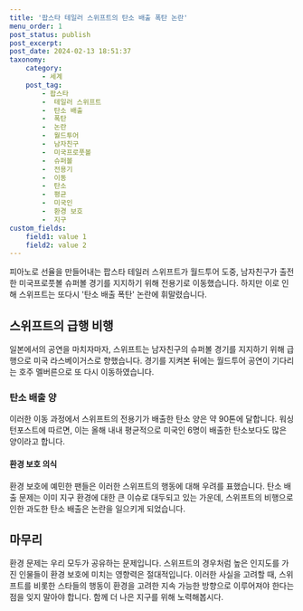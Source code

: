 ```yaml
---
title: '팝스타 테일러 스위프트의 탄소 배출 폭탄 논란'
menu_order: 1
post_status: publish
post_excerpt: 
post_date: 2024-02-13 18:51:37
taxonomy:
    category:
        - 세계
    post_tag:
        - 팝스타
        -  테일러 스위프트
        -  탄소 배출
        -  폭탄
        -  논란
        -  월드투어
        -  남자친구
        -  미국프로풋볼
        -  슈퍼볼
        -  전용기
        -  이동
        -  탄소
        -  평균
        -  미국인
        -  환경 보호
        -  지구
custom_fields:
    field1: value 1
    field2: value 2
---
```


피아노로 선율을 만들어내는 팝스타 테일러 스위프트가 월드투어 도중, 남자친구가 출전한 미국프로풋볼 슈퍼볼 경기를 지지하기 위해 전용기로 이동했습니다. 하지만 이로 인해 스위프트는 또다시 '탄소 배출 폭탄' 논란에 휘말렸습니다.
## 스위프트의 급행 비행
일본에서의 공연을 마치자마자, 스위프트는 남자친구의 슈퍼볼 경기를 지지하기 위해 급행으로 미국 라스베이거스로 향했습니다. 경기를 지켜본 뒤에는 월드투어 공연이 기다리는 호주 멜버른으로 또 다시 이동하였습니다.
### 탄소 배출 양
이러한 이동 과정에서 스위프트의 전용기가 배출한 탄소 양은 약 90톤에 달합니다. 워싱턴포스트에 따르면, 이는 올해 내내 평균적으로 미국인 6명이 배출한 탄소보다도 많은 양이라고 합니다.
#### 환경 보호 의식
환경 보호에 예민한 팬들은 이러한 스위프트의 행동에 대해 우려를 표했습니다. 탄소 배출 문제는 이미 지구 환경에 대한 큰 이슈로 대두되고 있는 가운데, 스위프트의 비행으로 인한 과도한 탄소 배출은 논란을 일으키게 되었습니다.
## 마무리
환경 문제는 우리 모두가 공유하는 문제입니다. 스위프트의 경우처럼 높은 인지도를 가진 인물들이 환경 보호에 미치는 영향력은 절대적입니다. 이러한 사실을 고려할 때, 스위프트를 비롯한 스타들의 행동이 환경을 고려한 지속 가능한 방향으로 이루어져야 한다는 점을 잊지 말아야 합니다. 함께 더 나은 지구를 위해 노력해봅시다.
